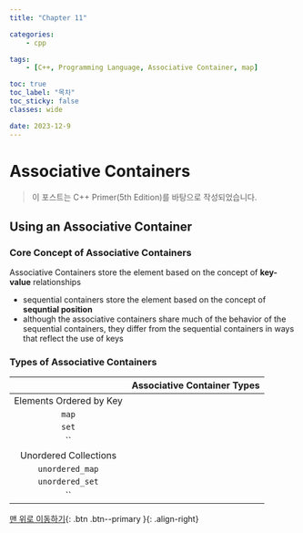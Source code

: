 ```yaml
---
title: "Chapter 11"

categories:
    - cpp

tags:
    - [C++, Programming Language, Associative Container, map]

toc: true
toc_label: "목차"
toc_sticky: false
classes: wide

date: 2023-12-9
---
```


# Associative Containers

> 이 포스트는 C++ Primer(5th Edition)를 바탕으로 작성되었습니다.

## Using an Associative Container

### Core Concept of Associative Containers
Associative Containers store the element based on the concept of **key-value** relationships
- sequential containers store the element based on the concept of **sequntial position**
- although the associative containers share much of the behavior of the sequential containers, they differ from the sequential containers in ways that reflect the use of keys

### Types of Associative Containers
||Associative Container Types|
|:---:|:---|
|Elements Ordered by Key||
|`map`||
|`set`||
|``||
|Unordered Collections||
|`unordered_map`||
|`unordered_set`||
|``||



[맨 위로 이동하기](#){: .btn .btn--primary }{: .align-right}